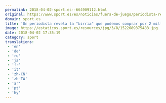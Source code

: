 ```yaml
---
permalink: 2018-04-02-sport.es--664909112.html
original: https://www.sport.es/es/noticias/fuera-de-juego/periodista-revela-birria-que-podemos-comprar-por-millones-silicon-valley-6729952?utm_source=rss-noticias&utm_medium=feed&utm_campaign=fuera-de-juego
domain: sport.es
title: 'Un periodista revela la "birria" que podemos comprar por 2 millones en'
image: https://estaticos.sport.es/resources/jpg/3/8/1522689375483.jpg
date: 2018-04-02 17:35:19
category: sport
translations: 
 - 'en'
 - 'de'
 - 'ru'
 - 'ja'
 - 'fr'
 - 'it'
 - 'zh-CN'
 - 'zh-TW'
 - 'ar'
 - 'pt'
 - 'hy'
---
```


